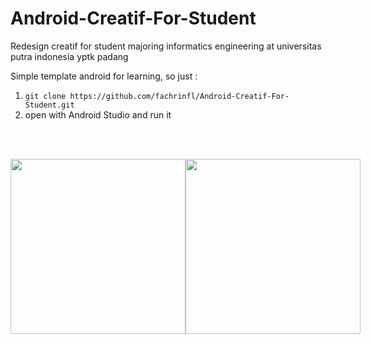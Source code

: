 # Android-Creatif-For-Student
Redesign creatif for student majoring informatics engineering at universitas putra indonesia yptk padang

Simple template android for learning, so just :
1. `git clone https://github.com/fachrinfl/Android-Creatif-For-Student.git`
2. open with Android Studio and run it

<br /><br />
<div style="display: flex; flex-direction: row; margin-bottom: 50px">
  <img src="https://user-images.githubusercontent.com/28708584/37912037-bac01802-313b-11e8-8c26-8b91c5a3e3ec.png" width="280" />
  <img src="https://user-images.githubusercontent.com/28708584/37912036-ba8f6798-313b-11e8-82e6-e60580de122b.png" width="280" />
</div>
<br /><br />
